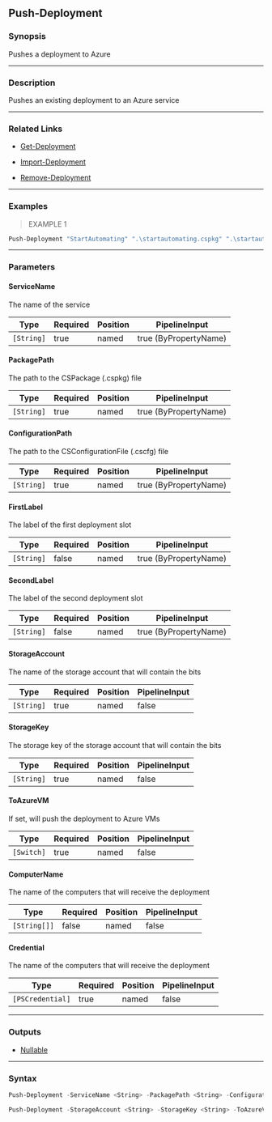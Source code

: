 Push-Deployment
---------------

### Synopsis
Pushes a deployment to Azure

---

### Description

Pushes an existing deployment to an Azure service

---

### Related Links
* [Get-Deployment](Get-Deployment)

* [Import-Deployment](Import-Deployment)

* [Remove-Deployment](Remove-Deployment)

---

### Examples
> EXAMPLE 1

```PowerShell
Push-Deployment "StartAutomating" ".\startautomating.cspkg" ".\startautomating.cscfg" -FirstLabel Start-Scripting -Second Update-Web
```

---

### Parameters
#### **ServiceName**
The name of the service

|Type      |Required|Position|PipelineInput        |
|----------|--------|--------|---------------------|
|`[String]`|true    |named   |true (ByPropertyName)|

#### **PackagePath**
The path to the CSPackage (.cspkg) file

|Type      |Required|Position|PipelineInput        |
|----------|--------|--------|---------------------|
|`[String]`|true    |named   |true (ByPropertyName)|

#### **ConfigurationPath**
The path to the CSConfigurationFile (.cscfg) file

|Type      |Required|Position|PipelineInput        |
|----------|--------|--------|---------------------|
|`[String]`|true    |named   |true (ByPropertyName)|

#### **FirstLabel**
The label of the first deployment slot

|Type      |Required|Position|PipelineInput        |
|----------|--------|--------|---------------------|
|`[String]`|false   |named   |true (ByPropertyName)|

#### **SecondLabel**
The label of the second deployment slot

|Type      |Required|Position|PipelineInput        |
|----------|--------|--------|---------------------|
|`[String]`|false   |named   |true (ByPropertyName)|

#### **StorageAccount**
The name of the storage account that will contain the bits

|Type      |Required|Position|PipelineInput|
|----------|--------|--------|-------------|
|`[String]`|true    |named   |false        |

#### **StorageKey**
The storage key of the storage account that will contain the bits

|Type      |Required|Position|PipelineInput|
|----------|--------|--------|-------------|
|`[String]`|true    |named   |false        |

#### **ToAzureVM**
If set, will push the deployment to Azure VMs

|Type      |Required|Position|PipelineInput|
|----------|--------|--------|-------------|
|`[Switch]`|true    |named   |false        |

#### **ComputerName**
The name of the computers that will receive the deployment

|Type        |Required|Position|PipelineInput|
|------------|--------|--------|-------------|
|`[String[]]`|false   |named   |false        |

#### **Credential**
The name of the computers that will receive the deployment

|Type            |Required|Position|PipelineInput|
|----------------|--------|--------|-------------|
|`[PSCredential]`|true    |named   |false        |

---

### Outputs
* [Nullable](https://learn.microsoft.com/en-us/dotnet/api/System.Nullable)

---

### Syntax
```PowerShell
Push-Deployment -ServiceName <String> -PackagePath <String> -ConfigurationPath <String> [-FirstLabel <String>] [-SecondLabel <String>] [<CommonParameters>]
```
```PowerShell
Push-Deployment -StorageAccount <String> -StorageKey <String> -ToAzureVM [-ComputerName <String[]>] -Credential <PSCredential> [<CommonParameters>]
```
